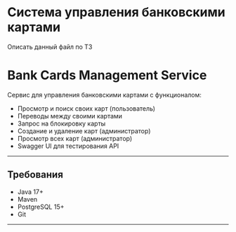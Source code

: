 # Система управления банковскими картами

Описать данный файл по ТЗ

# Bank Cards Management Service

Сервис для управления банковскими картами с функционалом:
- Просмотр и поиск своих карт (пользователь)
- Переводы между своими картами
- Запрос на блокировку карты
- Создание и удаление карт (администратор)
- Просмотр всех карт (администратор)
- Swagger UI для тестирования API

---

## Требования

- Java 17+
- Maven
- PostgreSQL 15+
- Git

---




